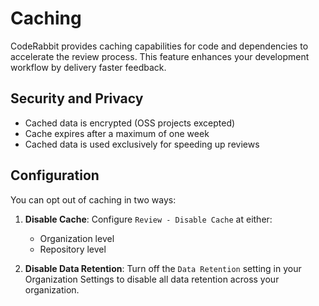 # Caching

CodeRabbit provides caching capabilities for code and dependencies to accelerate the review process. This feature enhances your development workflow by delivery faster feedback.

## Security and Privacy

- Cached data is encrypted (OSS projects excepted)
- Cache expires after a maximum of one week
- Cached data is used exclusively for speeding up reviews

## Configuration

You can opt out of caching in two ways:

1. **Disable Cache**: Configure `Review - Disable Cache` at either:

   - Organization level
   - Repository level

2. **Disable Data Retention**: Turn off the `Data Retention` setting in your Organization Settings to disable all data retention across your organization.
